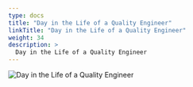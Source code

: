 ```yaml
---
type: docs
title: "Day in the Life of a Quality Engineer"
linkTitle: "Day in the Life of a Quality Engineer"
weight: 34
description: >
  Day in the Life of a Quality Engineer
---
```


![Day in the Life of a Quality Engineer](/images/bootcamp-slides/automated-tests-bootcamp/Slide34.PNG)
